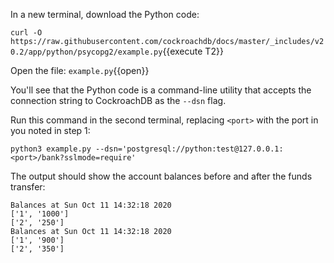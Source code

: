 In a new terminal, download the Python code:

`curl -O https://raw.githubusercontent.com/cockroachdb/docs/master/_includes/v20.2/app/python/psycopg2/example.py`{{execute T2}}

Open the file: `example.py`{{open}}

You'll see that the Python code is a command-line utility that accepts the connection string to CockroachDB as the `--dsn` flag.

Run this command in the second terminal, replacing `<port>` with the port in you noted in step 1:

`python3 example.py --dsn='postgresql://python:test@127.0.0.1:<port>/bank?sslmode=require'`

The output should show the account balances before and after the funds transfer:

```
Balances at Sun Oct 11 14:32:18 2020
['1', '1000']
['2', '250']
Balances at Sun Oct 11 14:32:18 2020
['1', '900']
['2', '350']
```
